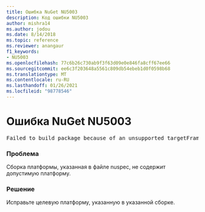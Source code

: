 ```yaml
---
title: Ошибка NuGet NU5003
description: Код ошибки NU5003
author: mishra14
ms.author: jodou
ms.date: 8/14/2018
ms.topic: reference
ms.reviewer: anangaur
f1_keywords:
- NU5003
ms.openlocfilehash: 77c6b26c730ab9f3f63d09e0e846fa8cff67ee66
ms.sourcegitcommit: ee6c3f203648a5561c809db54ebeb1d0f0598b68
ms.translationtype: MT
ms.contentlocale: ru-RU
ms.lasthandoff: 01/26/2021
ms.locfileid: "98778546"
---
```

# <a name="nuget-error-nu5003"></a>Ошибка NuGet NU5003
<pre>Failed to build package because of an unsupported targetFramework value on 'System.Net'.</pre>

### <a name="issue"></a>Проблема

Сборка платформы, указанная в файле nuspec, не содержит допустимую платформу.


### <a name="solution"></a>Решение

Исправьте целевую платформу, указанную в указанной сборке.

